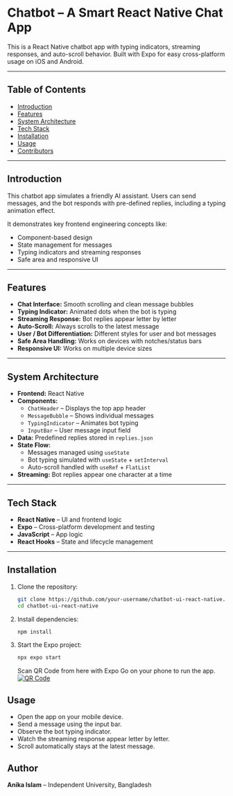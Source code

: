 # Chatbot – A Smart React Native Chat App

This is a React Native chatbot app with typing indicators, streaming responses, and auto-scroll behavior. Built with Expo for easy cross-platform usage on iOS and Android.

---

## Table of Contents

- [Introduction](#introduction)  
- [Features](#features)  
- [System Architecture](#system-architecture)  
- [Tech Stack](#tech-stack)  
- [Installation](#installation)  
- [Usage](#usage)  
- [Contributors](#contributors)  


---

## Introduction

This chatbot app simulates a friendly AI assistant. Users can send messages, and the bot responds with pre-defined replies, including a typing animation effect.  

It demonstrates key frontend engineering concepts like:

- Component-based design  
- State management for messages  
- Typing indicators and streaming responses  
- Safe area and responsive UI  

---

## Features

- **Chat Interface:** Smooth scrolling and clean message bubbles  
- **Typing Indicator:** Animated dots when the bot is typing  
- **Streaming Response:** Bot replies appear letter by letter  
- **Auto-Scroll:** Always scrolls to the latest message  
- **User / Bot Differentiation:** Different styles for user and bot messages  
- **Safe Area Handling:** Works on devices with notches/status bars  
- **Responsive UI:** Works on multiple device sizes  

---

## System Architecture

- **Frontend:** React Native  
- **Components:**  
  - `ChatHeader` – Displays the top app header  
  - `MessageBubble` – Shows individual messages  
  - `TypingIndicator` – Animates bot typing  
  - `InputBar` – User message input field  
- **Data:** Predefined replies stored in `replies.json`  
- **State Flow:**  
  - Messages managed using `useState`  
  - Bot typing simulated with `useState` + `setInterval`  
  - Auto-scroll handled with `useRef` + `FlatList`  
- **Streaming:** Bot replies appear one character at a time  

---

## Tech Stack

- **React Native** – UI and frontend logic  
- **Expo** – Cross-platform development and testing  
- **JavaScript** – App logic  
- **React Hooks** – State and lifecycle management  

---

## Installation

1. Clone the repository:
   ```bash
   git clone https://github.com/your-username/chatbot-ui-react-native.git
   cd chatbot-ui-react-native
   ```
2. Install dependencies:
   ```bash
   npm install
   ```
3. Start the Expo project:
   ```bash
   npx expo start
   ```
   Scan QR Code from here with Expo Go on your phone to run the app.<a href="https://github.com/islamanika214/chatbot-ui-react-native/blob/main/QR.PNG"><img src="https://img.shields.io/badge/Scan%20QR%20Code-purple?style=for-the-badge" alt="QR Code"  /></a> 


	 
## Usage

- Open the app on your mobile device.
- Send a message using the input bar.
- Observe the bot typing indicator.
- Watch the streaming response appear letter by letter.
- Scroll automatically stays at the latest message.

	

## Author

**Anika Islam** – Independent University, Bangladesh



